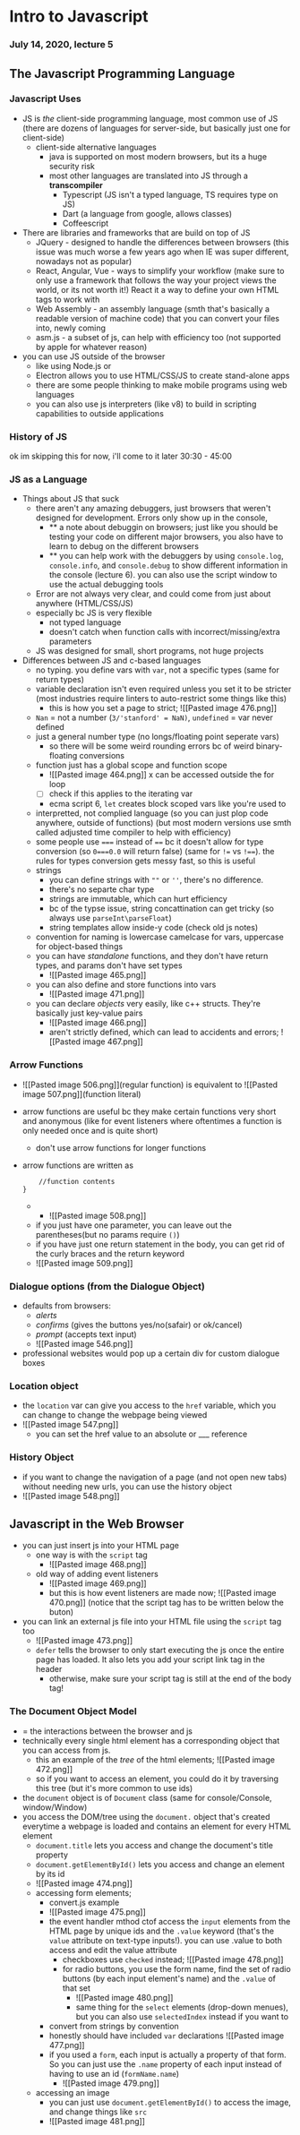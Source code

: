 # Intro to Javascript
### July 14, 2020, lecture 5

## The Javascript Programming Language

### Javascript Uses
- JS is *the* client-side programming language, most common use of JS (there are dozens of languages for server-side, but basically just one for client-side)
	- client-side alternative languages
		- java is supported on most modern browsers, but its a huge security risk
		- most other languages are translated into JS through a **transcompiler**
			- Typescript (JS isn't a typed language, TS requires type on JS)
			- Dart (a language from google, allows classes)
			- Coffeescript 
- There are libraries and frameworks that are build on top of JS 
	- JQuery - designed to handle the differences between browsers (this issue was much worse a few years ago when IE was super different, nowadays not as popular)
	- React, Angular, Vue - ways to simplify your workflow (make sure to only use a framework that follows the way your project views the world, or its not worth it!) React it a way to define your own HTML tags to work with
	- Web Assembly - an assembly language (smth that's basically a readable version of machine code) that you can convert your files into, newly coming 
	- asm.js - a subset of js, can help with efficiency too (not supported by apple for whatever reason)
- you can use JS outside of the browser 
	- like using Node.js or 
	- Electron allows you to use HTML/CSS/JS to create stand-alone apps
	- there are some people thinking to make mobile programs using web languages
	- you can also use js interpreters (like v8) to build in scripting capabilities to outside applications

### History of JS
ok im skipping this for now, i'll come to it later
30:30 - 45:00


### JS as a Language
- Things about JS that suck
	- there aren't any amazing debuggers, just browsers that weren't designed for development. Errors only show up in the console, 
		- ** a note about debuggin on browsers; just like you should be testing your code on different major browsers, you also have to learn to debug on the different browsers
		- ** you can help work with the debuggers by using `console.log`, `console.info`, and `console.debug` to show different information in the console (lecture 6). you can also use the script window to use the actual debugging tools
	- Error are not always very clear, and could come from just about anywhere (HTML/CSS/JS)
	- especially bc JS is very flexible	
		- not typed language
		- doesn't catch when function calls with incorrect/missing/extra parameters
	- JS was designed for small, short programs, not huge projects
- Differences between JS and c-based languages
	- no typing. you define vars with `var`, not a specific types (same for return types)
	- variable declaration isn't even required unless you set it to be stricter (most industries require linters to auto-restrict some things like this)
		- this is how you set a page to strict; ![[Pasted image 476.png]]
	- `Nan` = not a number (`3/'stanford' = NaN)`, `undefined` = var never defined
	- just a general number type (no longs/floating point seperate vars)
		- so there will be some weird rounding errors bc of weird binary-floating conversions 
	- function just has a global scope and function scope
		- ![[Pasted image 464.png]] x can be accessed outside the for loop
		- [ ] check if this applies to the iterating var
		- ecma script 6, `let` creates block scoped vars like you're used to
	- interpretted, not complied language (so you can just plop code anywhere, outside of functions) (but most modern versions use smth called adjusted time compiler to help with efficiency)
	- some people use `===` instead of `==` bc it doesn't allow for type conversion (so `0===0.0` will return false) (same for `!=` vs `!==`). the rules for types conversion gets messy fast, so this is useful
	- strings
		- you can define strings with `""` or `''`, there's no difference.
		- there's no separte char type
		- strings are immutable, which can hurt efficiency
		- bc of the typse issue, string concattination can get tricky (so always use `parseInt\parseFloat`)
		- string templates allow inside-y code (check old js notes)
	- convention for naming is lowercase camelcase for vars, uppercase for object-based things
	- you can have *standalone* functions, and they don't have return types, and params don't have set types
		- ![[Pasted image 465.png]]
	- you can also define and store functions into vars
		- ![[Pasted image 471.png]]
	- you can declare *objects* very easily, like c++ structs. They're basically just key-value pairs
		- ![[Pasted image 466.png]]
		- aren't strictly defined, which can lead to accidents and errors; ![[Pasted image 467.png]]

### Arrow Functions
- ![[Pasted image 506.png]](regular function) is equivalent to ![[Pasted image 507.png]](function literal)
- arrow functions are useful bc they make certain functions very short and anonymous (like for event listeners where oftentimes a function is only needed once and is quite short) 
	- don't use arrow functions for longer functions

- arrow functions are written as 
	``` var func = (par1, par2) => {
		//function contents
	}
	```
	- - ![[Pasted image 508.png]]
	- if you just have one parameter, you can leave out the parentheses(but no params require `()`)
	- if you have just one return statement in the body, you can get rid of the curly braces and the return keyword
	- ![[Pasted image 509.png]]

### Dialogue options (from the Dialogue Object)
- defaults from browsers:
	- *alerts*
	- *confirms* (gives the buttons yes/no(safair) or ok/cancel)
	- *prompt* (accepts text input)
	- ![[Pasted image 546.png]]
- professional websites would pop up a certain div for custom dialogue boxes
### Location object
- the `location` var can give you access to the `href` variable, which you can change to change the webpage being viewed
- ![[Pasted image 547.png]]
	- you can set the href value to an absolute or ___ reference
### History Object
- if you want to change the navigation of a page (and not open new tabs) without needing new urls, you can use the history object
- ![[Pasted image 548.png]]


## Javascript in the Web Browser

- you can just insert js into your HTML page 
	- one way is with the `script` tag
		- ![[Pasted image 468.png]]
	- old  way of adding event listeners
		- ![[Pasted image 469.png]]
		- but this is how event listeners are made now; ![[Pasted image 470.png]] (notice that the script tag has to be written below the buton)
- you can link an external js file into your HTML file using the `script` tag too
	- ![[Pasted image 473.png]]
	- `defer` tells the browser to only start executing the js once the entire page has loaded. It also lets you add your script link tag in the header
		- otherwise, make sure your script tag is still at the end of the body tag!

### The Document Object Model
- = the interactions between the browser and js 
- technically every single html element has a corresponding object that you can access from js. 
	- this an example of the *tree* of the html elements; ![[Pasted image 472.png]]
	- so if you want to access an element, you could do it by traversing this tree (but it's more common to use ids)
- the `document` object is of `Document` class (same for console/Console, window/Window)
- you access the DOM/tree using the `document.` object that's created everytime a webpage is loaded and contains an element for every HTML element
	- `document.title` lets you access and change the document's title property
	- `document.getElementById()` lets you access and change an element by its id
	- ![[Pasted image 474.png]]
	- accessing form elements;
		- convert.js example
		- ![[Pasted image 475.png]]
		- the event handler mthod ctof access the `input` elements from the HTML page by unique ids and the `.value` keyword (that's the `value` attribute on text-type inputs!). you can use .value to both access and edit the value attribute
			- checkboxes use `checked` instead; ![[Pasted image 478.png]]
			- for radio buttons, you use the form name, find the set of radio buttons (by each input element's name) and the `.value` of that set
				- ![[Pasted image 480.png]]
				- same thing for the `select` elements (drop-down menues), but you can also use `selectedIndex` instead if you want to 
		- convert from strings by convention
		- honestly should have included `var` declarations ![[Pasted image 477.png]]
		- if you used a `form`, each input is actually a property of that form. So you can just use the `.name` property of each input instead of having to use an id (`formName.name`)
			- ![[Pasted image 479.png]]
	- accessing an image
		- you can just use `document.getElementById()` to access the image, and change things like `src`
		- ![[Pasted image 481.png]]
 












